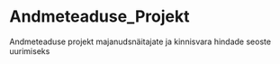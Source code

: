 # Andmeteaduse_Projekt
Andmeteaduse projekt majanudsnäitajate ja kinnisvara hindade seoste uurimiseks
